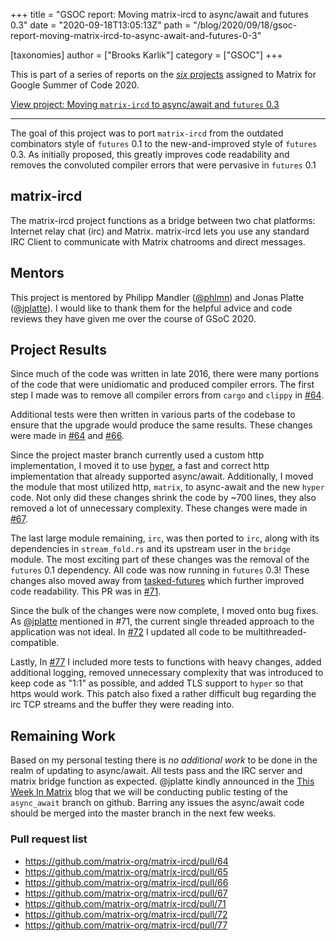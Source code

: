 +++
title = "GSOC report: Moving matrix-ircd to async/await and futures 0.3"
date = "2020-09-18T13:05:13Z"
path = "/blog/2020/09/18/gsoc-report-moving-matrix-ircd-to-async-await-and-futures-0-3"

[taxonomies]
author = ["Brooks Karlik"]
category = ["GSOC"]
+++

This is part of a series of reports on the [*six* projects](https://summerofcode.withgoogle.com/organizations/6060943798173696) assigned to Matrix for Google Summer of Code 2020.

[View project: Moving `matrix-ircd` to async/await and `futures` 0.3](https://summerofcode.withgoogle.com/organizations/6060943798173696/#5911643604647936)

----

The goal of this project was to port `matrix-ircd` from the outdated combinators style of `futures` 0.1 to the new-and-improved style of `futures` 0.3. As initially proposed, this greatly improves code readability and removes the convoluted compiler errors that were pervasive in `futures` 0.1

## matrix-ircd

The matrix-ircd project functions as a bridge between two chat platforms: Internet relay chat (irc) and Matrix. matrix-ircd lets you use any standard IRC Client to communicate with Matrix chatrooms and direct messages.

## Mentors

This project is mentored by Philipp Mandler ([@phlmn](https://github.com/phlmn)) and Jonas Platte ([@jplatte](https://github.com/jplatte)). I would like to thank them for the helpful advice and code reviews they have given me over the course of GSoC 2020.

## Project Results

Since much of the code was written in late 2016, there were many portions of the code that were unidiomatic and produced compiler errors. The first step I made was to remove all compiler errors from `cargo` and `clippy` in [#64](https://github.com/matrix-org/matrix-ircd/pull/64).

Additional tests were then written in various parts of the codebase to ensure that the upgrade would produce the same results. These changes were made in [#64](https://github.com/matrix-org/matrix-ircd/pull/65) and [#66](https://github.com/matrix-org/matrix-ircd/pull/66).

Since the project master branch currently used a custom http implementation, I moved it to use [hyper](https://crates.io/crates/hyper), a fast and correct http implementation that already supported async/await. Additionally, I moved the module that most utilized http, `matrix`, to async-await and the new `hyper` code. Not only did these changes shrink the code by ~700 lines, they also removed a lot of unnecessary complexity. These changes were made in [#67](https://github.com/matrix-org/matrix-ircd/pull/67).

The last large module remaining, `irc`, was then ported to `irc`, along with its dependencies in `stream_fold.rs` and its upstream user in the `bridge` module. The most exciting part of these changes was the removal of the `futures` 0.1 dependency. All code was now running in `futures` 0.3! These changes also moved away from [tasked-futures](https://github.com/erikjohnston/tasked-futures) which further improved code readability. This PR was in [#71](https://github.com/matrix-org/matrix-ircd/pull/71).

Since the bulk of the changes were now complete, I moved onto bug fixes. As [@jplatte](github.com/jplatte) mentioned in #71, the current single threaded approach to the application was not ideal. In [#72](https://github.com/matrix-org/matrix-ircd/pull/72) I updated all code to be multithreaded-compatible.

Lastly, In [#77](https://github.com/matrix-org/matrix-ircd/pull/77) I included more tests to functions with heavy changes, added additional logging, removed unnecessary complexity that was introduced to keep code as "1:1" as possible, and added TLS support to `hyper` so that https would work. This patch also fixed a rather difficult bug regarding the irc TCP streams and the buffer they were reading into.

## Remaining Work

Based on my personal testing there is *no additional work* to be done in the realm of updating to async/await. All tests pass and the IRC server and matrix bridge function as expected. @jplatte kindly announced in the [This Week In Matrix](https://matrix.org/blog/category/this-week-in-matrix#matrix-ircd---call-for-testing) blog that we will be conducting public testing of the `async_await` branch on github. Barring any issues the async/await code should be merged into the master branch in the next few weeks.

### Pull request list

* <https://github.com/matrix-org/matrix-ircd/pull/64>
* <https://github.com/matrix-org/matrix-ircd/pull/65>
* <https://github.com/matrix-org/matrix-ircd/pull/66>
* <https://github.com/matrix-org/matrix-ircd/pull/67>
* <https://github.com/matrix-org/matrix-ircd/pull/71>
* <https://github.com/matrix-org/matrix-ircd/pull/72>
* <https://github.com/matrix-org/matrix-ircd/pull/77>
